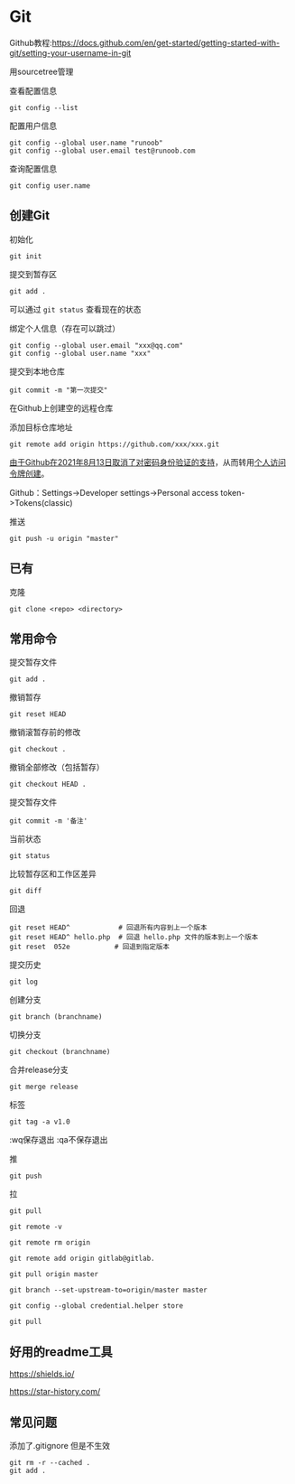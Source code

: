# Git

Github教程:<https://docs.github.com/en/get-started/getting-started-with-git/setting-your-username-in-git>

用sourcetree管理

查看配置信息

```shell
git config --list
```

配置用户信息

```shell
git config --global user.name "runoob"
git config --global user.email test@runoob.com
```

查询配置信息

```shell
git config user.name
```

## 创建Git

初始化

```shell
git init
```

提交到暂存区

```shell
git add .
```

可以通过 `git status` 查看现在的状态

绑定个人信息（存在可以跳过）

```shell
git config --global user.email "xxx@qq.com"
git config --global user.name "xxx"
```

提交到本地仓库

```shell
git commit -m "第一次提交"
```

在Github上创建空的远程仓库

添加目标仓库地址

```shell
git remote add origin https://github.com/xxx/xxx.git
```

[由于Github在2021年8月13日取消了对密码身份验证的支持](https://docs.github.com/en/get-started/getting-started-with-git/about-remote-repositories#cloning-with-https-urls)，从而转用[个人访问令牌创建](https://docs.github.com/en/authentication/keeping-your-account-and-data-secure/managing-your-personal-access-tokens)。

Github：Settings->Developer settings->Personal access token->Tokens(classic)

推送

```shell
git push -u origin "master"
```

## 已有

克隆

```shell
git clone <repo> <directory>
```

## 常用命令

提交暂存文件

```git
git add .
```

撤销暂存

```git
git reset HEAD
```

撤销滚暂存前的修改

```git
git checkout .
```

撤销全部修改（包括暂存）

```git
git checkout HEAD .
```

提交暂存文件

```git
git commit -m '备注'
```

当前状态

```
git status
```

比较暂存区和工作区差异

```
git diff
```

回退

```
git reset HEAD^            # 回退所有内容到上一个版本  
git reset HEAD^ hello.php  # 回退 hello.php 文件的版本到上一个版本  
git reset  052e           # 回退到指定版本
```

提交历史

```
git log
```

创建分支

```
git branch (branchname)
```

切换分支

```
git checkout (branchname)
```

合并release分支

```
git merge release
```

标签

```
git tag -a v1.0 
```

:wq保存退出
:qa不保存退出

推

```
git push
```

拉

```
git pull
```

```
git remote -v

git remote rm origin

git remote add origin gitlab@gitlab.

git pull origin master

git branch --set-upstream-to=origin/master master

git config --global credential.helper store
 
git pull

```

## 好用的readme工具

<https://shields.io/>

<https://star-history.com/>

## 常见问题

添加了.gitignore 但是不生效

```shell
git rm -r --cached .
git add .
```

